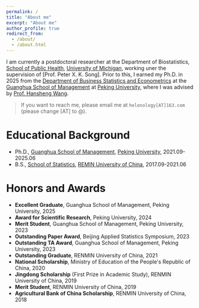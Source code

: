 ```yaml
---
permalink: /
title: "About me"
excerpt: "About me"
author_profile: true
redirect_from: 
  - /about/
  - /about.html
---
```


I am currently a postdoctoral researcher at the Department of Biostatistics, [School of Public Health](https://sph.umich.edu/), [University of Michigan](https://umich.edu/), working uner the supervision of [Prof. Peter X. K. Song]. 
Prior to this, I earned my Ph.D. in 2025 from the [Department of Business Statistics and Econometrics](https://en.gsm.pku.edu.cn/statistic/) at the [Guanghua School of Management](https://en.gsm.pku.edu.cn/) at [Peking University](https://english.pku.edu.cn/), where I was advised by [Prof. Hansheng Wang](https://en.gsm.pku.edu.cn/faculty/hansheng/). 


> If you want to reach me, please email me at `helenology[AT]163.com` (please change [AT] to @).


Educational Background
======
- Ph.D., [Guanghua School of Management](https://en.gsm.pku.edu.cn/), [Peking University](https://english.pku.edu.cn/), 2021.09-2025.06
- B.S., [School of Statistics](http://stat.ruc.edu.cn/), [REMIN University of China](https://www.ruc.edu.cn/), 2017.09-2021.06


<!-- Research Interests
======
1. Weakly supervised learning;
2. Labeling, including mislabeling and crowdsourcing;
3. Medical imaging anaylsis;
4. Nonparametrics, including kernel density estimation. -->

Honors and Awards
======
- **Excellent Graduate**, Guanghua School of Management, Peking University, 2025
- **Award for Scientific Research**, Peking University, 2024
- **Merit Student**, Guanghua School of Management, Peking University, 2023
- **Outstanding Paper Award**, Beijing Applied Statistics Symposium, 2023
- **Outstanding TA Award**, Guanghua School of Management, Peking University, 2023
- **Outstanding Graduate**, RENMIN University of China, 2021
- **National Scholarship**, Ministry of Education of the People's Republic of China, 2020
- **Jingdong Scholarship** (First Prize in Academic Study), RENMIN University of China, 2019
- **Merit Student**, RENMIN University of China, 2019
- **Agricultural Bank of China Scholarship**, RENMIN University of China, 2018

